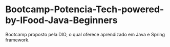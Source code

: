 # Bootcamp-Potencia-Tech-powered-by-IFood-Java-Beginners
 Bootcamp proposto pela DIO, o qual oferece aprendizado em Java e Spring framework.

